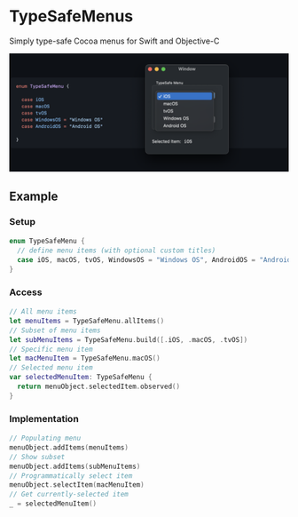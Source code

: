 # TypeSafeMenus
Simply type-safe Cocoa menus for Swift and Objective-C

<img src="README/cover.png" />

## Example

### Setup

```swift
enum TypeSafeMenu {
  // define menu items (with optional custom titles)
  case iOS, macOS, tvOS, WindowsOS = "Windows OS", AndroidOS = "Android OS" 
}
```

### Access

```swift
// All menu items
let menuItems = TypeSafeMenu.allItems()
// Subset of menu items
let subMenuItems = TypeSafeMenu.build([.iOS, .macOS, .tvOS])
// Specific menu item
let macMenuItem = TypeSafeMenu.macOS()
// Selected menu item
var selectedMenuItem: TypeSafeMenu {
  return menuObject.selectedItem.observed()
}
```

### Implementation

```swift
// Populating menu
menuObject.addItems(menuItems)
// Show subset
menuObject.addItems(subMenuItems)
// Programmatically select item
menuObject.selectItem(macMenuItem)
// Get currently-selected item
_ = selectedMenuItem()
```
